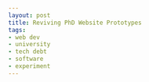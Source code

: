 ```yaml
---
layout: post
title: Reviving PhD Website Prototypes
tags:
- web dev
- university
- tech debt
- software
- experiment
---
```


